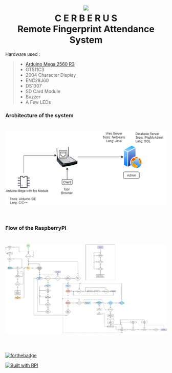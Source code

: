 <h1 align="center">
	<img width="80" src="https://raw.githubusercontent.com/iamkotwala/cerberus/master/logo-circle.png">
	<br>
	C E R B E R U S
	<br>
	Remote Fingerprint Attendance System
</h1>


Hardware used :
>- <a href="www.google.com">Arduino Mega 2560 R3</a>
>- GT511C3
>- 2004 Character Display
>- ENC28J60
>- DS1307
>- SD Card Module
>- Buzzer
>- A Few LEDs

### Architecture of the system
<h1 align="center">
	<img width="600" src="Architecture.png">
	<br>
	<br>
</h1>

### Flow of the RaspberryPI
<h1 align="center">
	<img width="600" src="FlowChart.jpg">
	<br>
	<br>
</h1>


[![forthebadge](https://forthebadge.com/images/badges/made-with-python.svg)](https://forthebadge.com)

[![Built with RPI](https://img.shields.io/badge/workswith-raspberryPi-blue)](http://shields.io/#your-badge)
